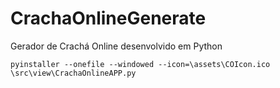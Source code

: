 # CrachaOnlineGenerate
Gerador de Crachá Online desenvolvido em Python 

```pyinstaller --onefile --windowed --icon=\assets\COIcon.ico \src\view\CrachaOnlineAPP.py```
